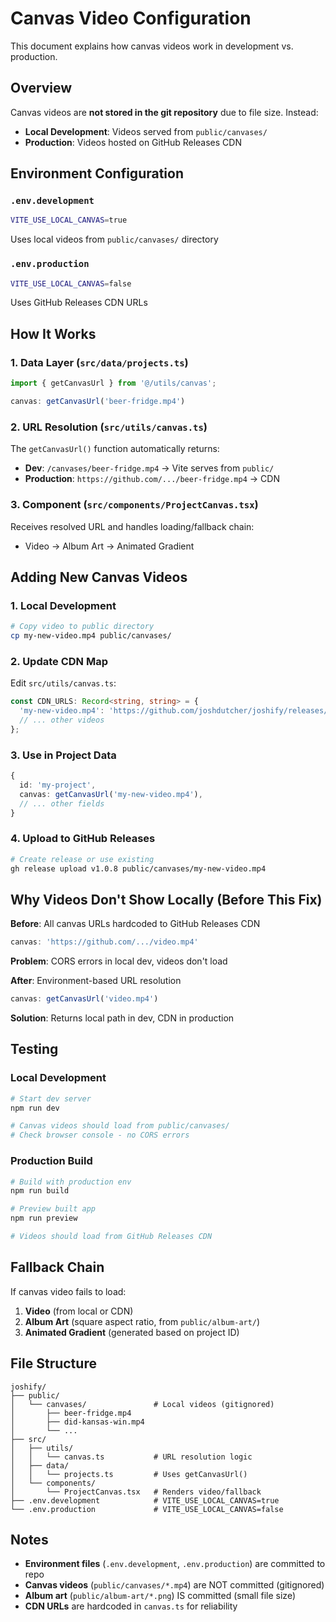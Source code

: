 # Canvas Video Configuration

This document explains how canvas videos work in development vs. production.

## Overview

Canvas videos are **not stored in the git repository** due to file size. Instead:
- **Local Development**: Videos served from `public/canvases/`
- **Production**: Videos hosted on GitHub Releases CDN

## Environment Configuration

### `.env.development`
```bash
VITE_USE_LOCAL_CANVAS=true
```
Uses local videos from `public/canvases/` directory

### `.env.production`
```bash
VITE_USE_LOCAL_CANVAS=false
```
Uses GitHub Releases CDN URLs

## How It Works

### 1. Data Layer (`src/data/projects.ts`)
```typescript
import { getCanvasUrl } from '@/utils/canvas';

canvas: getCanvasUrl('beer-fridge.mp4')
```

### 2. URL Resolution (`src/utils/canvas.ts`)
The `getCanvasUrl()` function automatically returns:
- **Dev**: `/canvases/beer-fridge.mp4` → Vite serves from `public/`
- **Production**: `https://github.com/.../beer-fridge.mp4` → CDN

### 3. Component (`src/components/ProjectCanvas.tsx`)
Receives resolved URL and handles loading/fallback chain:
- Video → Album Art → Animated Gradient

## Adding New Canvas Videos

### 1. Local Development
```bash
# Copy video to public directory
cp my-new-video.mp4 public/canvases/
```

### 2. Update CDN Map
Edit `src/utils/canvas.ts`:
```typescript
const CDN_URLS: Record<string, string> = {
  'my-new-video.mp4': 'https://github.com/joshdutcher/joshify/releases/download/v1.0.8/my-new-video.mp4',
  // ... other videos
};
```

### 3. Use in Project Data
```typescript
{
  id: 'my-project',
  canvas: getCanvasUrl('my-new-video.mp4'),
  // ... other fields
}
```

### 4. Upload to GitHub Releases
```bash
# Create release or use existing
gh release upload v1.0.8 public/canvases/my-new-video.mp4
```

## Why Videos Don't Show Locally (Before This Fix)

**Before**: All canvas URLs hardcoded to GitHub Releases CDN
```typescript
canvas: 'https://github.com/.../video.mp4'
```

**Problem**: CORS errors in local dev, videos don't load

**After**: Environment-based URL resolution
```typescript
canvas: getCanvasUrl('video.mp4')
```

**Solution**: Returns local path in dev, CDN in production

## Testing

### Local Development
```bash
# Start dev server
npm run dev

# Canvas videos should load from public/canvases/
# Check browser console - no CORS errors
```

### Production Build
```bash
# Build with production env
npm run build

# Preview built app
npm run preview

# Videos should load from GitHub Releases CDN
```

## Fallback Chain

If canvas video fails to load:
1. **Video** (from local or CDN)
2. **Album Art** (square aspect ratio, from `public/album-art/`)
3. **Animated Gradient** (generated based on project ID)

## File Structure

```
joshify/
├── public/
│   └── canvases/               # Local videos (gitignored)
│       ├── beer-fridge.mp4
│       ├── did-kansas-win.mp4
│       └── ...
├── src/
│   ├── utils/
│   │   └── canvas.ts           # URL resolution logic
│   ├── data/
│   │   └── projects.ts         # Uses getCanvasUrl()
│   └── components/
│       └── ProjectCanvas.tsx   # Renders video/fallback
├── .env.development            # VITE_USE_LOCAL_CANVAS=true
└── .env.production             # VITE_USE_LOCAL_CANVAS=false
```

## Notes

- **Environment files** (`.env.development`, `.env.production`) are committed to repo
- **Canvas videos** (`public/canvases/*.mp4`) are NOT committed (gitignored)
- **Album art** (`public/album-art/*.png`) IS committed (small file size)
- **CDN URLs** are hardcoded in `canvas.ts` for reliability
